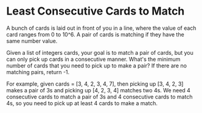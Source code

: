 # Least Consecutive Cards to Match

A bunch of cards is laid out in front of you in a line, where the value of each card ranges from 0 to 10^6. A pair of cards is matching if they have the same number value.

Given a list of integers cards, your goal is to match a pair of cards, but you can only pick up cards in a consecutive manner. What's the minimum number of cards that you need to pick up to make a pair? If there are no matching pairs, return -1.

For example, given cards = [3, 4, 2, 3, 4, 7], then picking up [3, 4, 2, 3] makes a pair of 3s and picking up [4, 2, 3, 4] matches two 4s. We need 4 consecutive cards to match a pair of 3s and 4 consecutive cards to match 4s, so you need to pick up at least 4 cards to make a match.